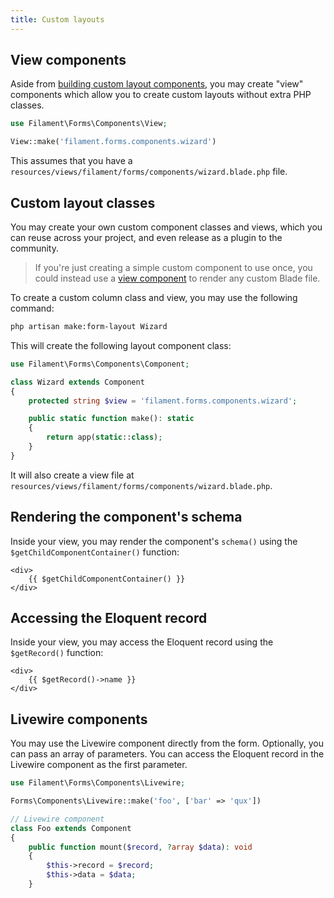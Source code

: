 ```yaml
---
title: Custom layouts
---
```


## View components

Aside from [building custom layout components](custom), you may create "view" components which allow you to create custom layouts without extra PHP classes.

```php
use Filament\Forms\Components\View;

View::make('filament.forms.components.wizard')
```

This assumes that you have a `resources/views/filament/forms/components/wizard.blade.php` file.

## Custom layout classes

You may create your own custom component classes and views, which you can reuse across your project, and even release as a plugin to the community.

> If you're just creating a simple custom component to use once, you could instead use a [view component](#view) to render any custom Blade file.

To create a custom column class and view, you may use the following command:

```bash
php artisan make:form-layout Wizard
```

This will create the following layout component class:

```php
use Filament\Forms\Components\Component;

class Wizard extends Component
{
    protected string $view = 'filament.forms.components.wizard';

    public static function make(): static
    {
        return app(static::class);
    }
}
```

It will also create a view file at `resources/views/filament/forms/components/wizard.blade.php`.

## Rendering the component's schema

Inside your view, you may render the component's `schema()` using the `$getChildComponentContainer()` function:

```blade
<div>
    {{ $getChildComponentContainer() }}
</div>
```

## Accessing the Eloquent record

Inside your view, you may access the Eloquent record using the `$getRecord()` function:

```blade
<div>
    {{ $getRecord()->name }}
</div>
```

## Livewire components

You may use the Livewire component directly from the form. Optionally, you can pass an array of parameters.
You can access the Eloquent record in the Livewire component as the first parameter.

```php
use Filament\Forms\Components\Livewire;

Forms\Components\Livewire::make('foo', ['bar' => 'qux'])
```

```php
// Livewire component
class Foo extends Component
{
    public function mount($record, ?array $data): void
    {
        $this->record = $record;
        $this->data = $data;
    }
```
